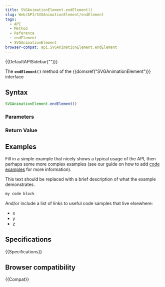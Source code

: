 ```yaml
---
title: SVGAnimationElement.endElement()
slug: Web/API/SVGAnimationElement/endElement
tags:
  - API
  - Method
  - Reference
  - endElement
  - SVGAnimationElement
browser-compat: api.SVGAnimationElement.endElement
---
```

{{DefaultAPISidebar("")}}

The **`endElement()`** method of the {{domxref("SVGAnimationElement")}} interface 

## Syntax

```js
SVGAnimationElement.endElement()
```

### Parameters



### Return Value



## Examples

Fill in a simple example that nicely shows a typical usage of the API, then perhaps some more complex examples (see our guide on how to add [code examples](/en-US/docs/MDN/Contribute/Structures/Code_examples) for more information).

This text should be replaced with a brief description of what the example demonstrates.

```js
my code block
```

And/or include a list of links to useful code samples that live elsewhere:

*   x
*   y
*   z

## Specifications

{{Specifications}}

## Browser compatibility

{{Compat}}

